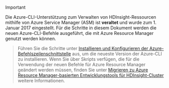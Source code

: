 > [!IMPORTANT]
> Die Azure-CLI-Unterstützung zum Verwalten von HDInsight-Ressourcen mithilfe von Azure Service Manager (ASM) ist **veraltet** und wurde zum 1. Januar 2017 eingestellt. Für die Schritte in diesem Dokument werden die neuen Azure-CLI-Befehle ausgeführt, die mit Azure Resource Manager genutzt werden können.

> Führen Sie die Schritte unter [Installieren und Konfigurieren der Azure-Befehlszeilenschnittstelle](../articles/cli-install-nodejs.md) aus, um die neueste Version der Azure-CLI zu installieren. Wenn Sie über Skripts verfügen, die für die Verwendung der neuen Befehle für Azure Resource Manager geändert werden müssen, finden Sie unter [Migrieren zu Azure Resource Manager-basierten Entwicklungstools für HDInsight-Cluster](../articles/hdinsight/hdinsight-hadoop-development-using-azure-resource-manager.md) weitere Informationen.
>

